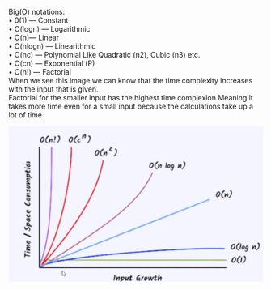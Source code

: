 Big(O) notations: 
<br>
• 0(1) — Constant
<br>
• O(logn) — Logarithmic
<br>
• O(n)— Linear
<br>
• O(nlogn) — Linearithmic
<br>
• O(nc) — Polynomial Like Quadratic (n2), Cubic (n3) etc.
<br>
• O(cn) — Exponential (P)
<br>
• O(n!) — Factorial
<br>
When we see this image we can know that the time complexity increases with the input that is given.
<br>
Factorial for the smaller input has the highest time complexion.Meaning it takes more time even for a small input because the calculations take up a lot of time

![alt text](image.png)
